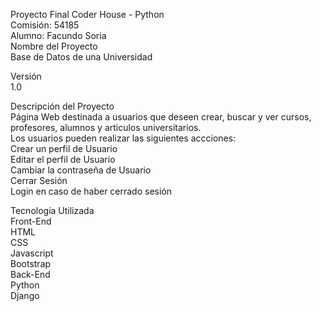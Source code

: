 Proyecto Final Coder House - Python<br>
Comisión: 54185<br>
Alumno: Facundo Soria<br>
Nombre del Proyecto<br>
Base de Datos de una Universidad<br>

Versión<br>
1.0<br>

Descripción del Proyecto<br>
Página Web destinada a usuarios que deseen crear, buscar y ver cursos, profesores, alumnos y articulos universitarios.<br>
Los usuarios pueden realizar las siguientes accciones:<br>
Crear un perfil de Usuario<br>
Editar el perfil de Usuario<br>
Cambiar la contraseña de Usuario<br>
Cerrar Sesión<br>
Login en caso de haber cerrado sesión<br>

Tecnología Utilizada<br>
Front-End<br>
HTML<br>
CSS<br>
Javascript<br>
Bootstrap<br>
Back-End<br>
Python<br>
Django<br>
